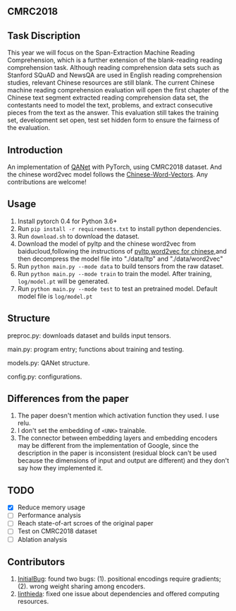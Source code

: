 ## CMRC2018
## Task Discription
This year we will focus on the Span-Extraction Machine Reading Comprehension, which is a further extension of the blank-reading reading comprehension task. Although reading comprehension data sets such as Stanford SQuAD and NewsQA are used in English reading comprehension studies, relevant Chinese resources are still blank. The current Chinese machine reading comprehension evaluation will open the first chapter of the Chinese text segment extracted reading comprehension data set, the contestants need to model the text, problems, and extract consecutive pieces from the text as the answer. This evaluation still takes the training set, development set open, test set hidden form to ensure the fairness of the evaluation.

## Introduction

An implementation of [QANet](https://arxiv.org/pdf/1804.09541.pdf) with PyTorch, using CMRC2018 dataset. 
And the chinese word2vec model follows the [Chinese-Word-Vectors](https://github.com/Embedding/Chinese-Word-Vectors).
Any contributions are welcome!

## Usage

1. Install pytorch 0.4 for Python 3.6+
2. Run `pip install -r requirements.txt` to install python dependencies.
3. Run `download.sh` to download the dataset.
4. Download the model of pyltp and the chinese word2vec from baiducloud,following the instructions of 
    [pyltp](https://github.com/HIT-SCIR/pyltp),[word2vec for chinese](https://github.com/Embedding/Chinese-Word-Vectors),and then decompress the model file into "./data/ltp" and "./data/word2vec"
5. Run `python main.py --mode data` to build tensors from the raw dataset.
6. Run `python main.py --mode train` to train the model. After training, `log/model.pt` will be generated.
7. Run `python main.py --mode test` to test an pretrained model. Default model file is `log/model.pt`

## Structure
preproc.py: downloads dataset and builds input tensors.

main.py: program entry; functions about training and testing.

models.py: QANet structure.

config.py: configurations.

## Differences from the paper

1. The paper doesn't mention which activation function they used. I use relu.
2. I don't set the embedding of `<UNK>` trainable.
3. The connector between embedding layers and embedding encoders may be different from the implementation of Google, since the description in the paper is inconsistent (residual block can't be used because the dimensions of input and output are different) and they don't say how they implemented it.

## TODO

- [x] Reduce memory usage
- [ ] Performance analysis
- [ ] Reach state-of-art scroes of the original paper
- [ ] Test on CMRC2018 dataset
- [ ] Ablation analysis

## Contributors
1. [InitialBug](https://github.com/InitialBug): found two bugs: (1). positional encodings require gradients; (2). wrong weight sharing among encoders.
2. [linthieda](https://github.com/linthieda): fixed one issue about dependencies and offered computing resources.
